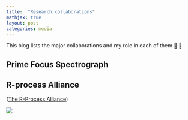 ```yaml
---
title:  "Research collaborations"
mathjax: true
layout: post
categories: media
---
```


This blog lists the major collaborations and my role in each of them 🚀 🚀


## Prime Focus Spectrograph 


## R-process Alliance

([The R-Process Alliance]([https://sites.google.com/view/rprocessalliance/meet-the-team?authuser=0]))


[<img src="https://user-images.githubusercontent.com/35367221/196019919-07f9dc6d-766f-46f7-81ea-587e0587d867.png">](https://sites.google.com/view/rprocessalliance/meet-the-team?authuser=0)
